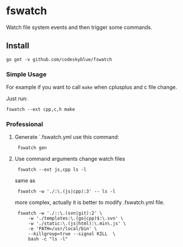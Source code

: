 fswatch
=============
Watch file system events and then trigger some commands.

## Install
	go get -v github.com/codeskyblue/fswatch

### Simple Usage
For example if you want to call `make` when cplusplus and c file change. 

Just run:

	fswatch --ext cpp,c,h make

### Professional
1. Generate `.fswatch.yml
	use this command:

		fswatch gen
2. Use command arguments
	change watch files

		fswatch --ext js,cpp ls -l

	same as

		fswatch -w './:\.(js|cpp):3' -- ls -l

	more complex, actually it is better to modify .fswatch.yml file.

		fswatch -w './::\.(svn|git):2' \
			-w './templates:\.(go|cpp)$:\.svn' \
			-w './static:\.(js|html):\.min\.js' \
			-e 'PATH=/usr/local/bin' \
			--killgroup=true --signal KILL  \
			bash -c "ls -l"

